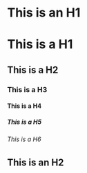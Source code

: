 This is an H1
=============

# This is a H1
  ## This is a H2
  ### This is a H3
  #### This is a H4
##### This is a H5
###### This is a H6

This is an H2
-------------

